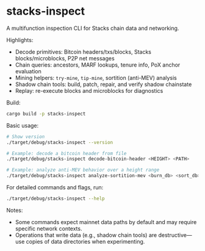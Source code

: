 # stacks-inspect

A multifunction inspection CLI for Stacks chain data and networking.

Highlights:
- Decode primitives: Bitcoin headers/txs/blocks, Stacks blocks/microblocks, P2P net messages
- Chain queries: ancestors, MARF lookups, tenure info, PoX anchor evaluation
- Mining helpers: `try-mine`, `tip-mine`, sortition (anti-MEV) analysis
- Shadow chain tools: build, patch, repair, and verify shadow chainstate
- Replay: re-execute blocks and microblocks for diagnostics

Build:
```bash
cargo build -p stacks-inspect
```

Basic usage:
```bash
# Show version
./target/debug/stacks-inspect --version

# Example: decode a bitcoin header from file
./target/debug/stacks-inspect decode-bitcoin-header <HEIGHT> <PATH>

# Example: analyze anti-MEV behavior over a height range
./target/debug/stacks-inspect analyze-sortition-mev <burn_db> <sort_db> <chainstate_db> <start> <end> [miner advantage ...]
```

For detailed commands and flags, run:
```bash
./target/debug/stacks-inspect --help
```

Notes:
- Some commands expect mainnet data paths by default and may require specific network contexts.
- Operations that write data (e.g., shadow chain tools) are destructive—use copies of data directories when experimenting.
